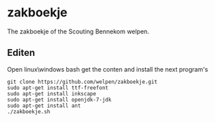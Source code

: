 # zakboekje
The zakboekje of the Scouting Bennekom welpen.

## Editen

Open linux\windows bash get the conten and install the next program's
```
git clone https://github.com/welpen/zakboekje.git
sudo apt-get install ttf-freefont
sudo apt-get install inkscape
sudo apt-get install openjdk-7-jdk
sudo apt-get install ant
./zakboekje.sh
```
